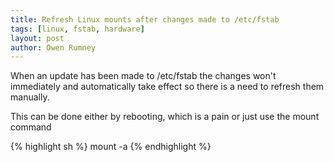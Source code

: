 ```yaml
---
title: Refresh Linux mounts after changes made to /etc/fstab
tags: [linux, fstab, hardware]
layout: post
author: Owen Rumney
---
```


When an update has been made to /etc/fstab the changes won't immediately and automatically take effect so there is a need to refresh them manually.

This can be done either by rebooting, which is a pain or just use the mount command

{% highlight sh %}
mount -a
{% endhighlight %}
